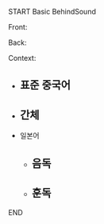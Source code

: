 START
Basic BehindSound

Front:



Back:



Context:
- 표준 중국어
	- 
- 간체
	- 
- 일본어
	- 음독
		- 
	- 훈독
		- 

END
